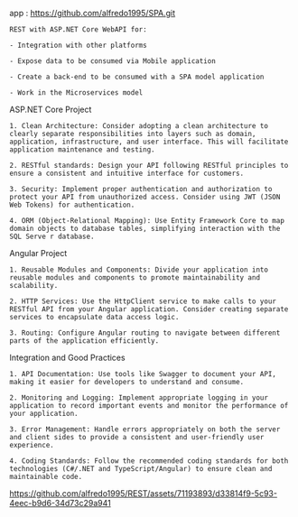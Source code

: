  app  : https://github.com/alfredo1995/SPA.git

    REST with ASP.NET Core WebAPI for:

    - Integration with other platforms

    - Expose data to be consumed via Mobile application 

    - Create a back-end to be consumed with a SPA model application

    - Work in the Microservices model
 
 
ASP.NET Core Project

    1. Clean Architecture: Consider adopting a clean architecture to clearly separate responsibilities into layers such as domain, application, infrastructure, and user interface. This will facilitate application maintenance and testing.

    2. RESTful standards: Design your API following RESTful principles to ensure a consistent and intuitive interface for customers.

    3. Security: Implement proper authentication and authorization to protect your API from unauthorized access. Consider using JWT (JSON Web Tokens) for authentication.

    4. ORM (Object-Relational Mapping): Use Entity Framework Core to map domain objects to database tables, simplifying interaction with the SQL Serve r database.

Angular Project

    1. Reusable Modules and Components: Divide your application into reusable modules and components to promote maintainability and scalability.

    2. HTTP Services: Use the HttpClient service to make calls to your RESTful API from your Angular application. Consider creating separate services to encapsulate data access logic.

    3. Routing: Configure Angular routing to navigate between different parts of the application efficiently.

Integration and Good Practices

    1. API Documentation: Use tools like Swagger to document your API, making it easier for developers to understand and consume.

    2. Monitoring and Logging: Implement appropriate logging in your application to record important events and monitor the performance of your application.

    3. Error Management: Handle errors appropriately on both the server and client sides to provide a consistent and user-friendly user experience.

    4. Coding Standards: Follow the recommended coding standards for both technologies (C#/.NET and TypeScript/Angular) to ensure clean and maintainable code.

    

https://github.com/alfredo1995/REST/assets/71193893/d33814f9-5c93-4eec-b9d6-34d73c29a941


